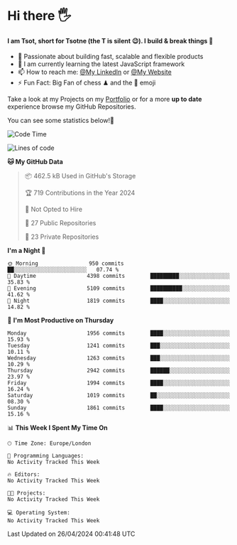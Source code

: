 # Hi there :raised_hand_with_fingers_splayed:
#### I am Tsot, short for Tsotne (the T is silent :wink:). I build & break things :space_invader:
- :telescope: Passionate about building fast, scalable and flexible products
- :seedling: I am currently learning the latest JavaScript framework 
- :mailbox: How to reach me: [@My LinkedIn](https://www.linkedin.com/in/tsotne-gvadzabia/) or [@My Website](https://tsotne.co.uk/contact)
- :zap: Fun Fact: Big Fan of chess ♟ and the 👾 emoji

Take a look at my Projects on my [Portfolio](https://tsotne.co.uk/) or for a more **up to date** experience browse my GitHub Repositories.

You can see some statistics below!:space_invader:
<!--START_SECTION:waka-->
![Code Time](http://img.shields.io/badge/Code%20Time-761%20hrs%202%20mins-blue)

![Lines of code](https://img.shields.io/badge/From%20Hello%20World%20I%27ve%20Written-5.7%20million%20lines%20of%20code-blue)

**🐱 My GitHub Data** 

> 📦 462.5 kB Used in GitHub's Storage 
 > 
> 🏆 719 Contributions in the Year 2024
 > 
> 🚫 Not Opted to Hire
 > 
> 📜 27 Public Repositories 
 > 
> 🔑 23 Private Repositories 
 > 
**I'm a Night 🦉** 

```text
🌞 Morning                950 commits         ██░░░░░░░░░░░░░░░░░░░░░░░   07.74 % 
🌆 Daytime                4398 commits        █████████░░░░░░░░░░░░░░░░   35.83 % 
🌃 Evening                5109 commits        ██████████░░░░░░░░░░░░░░░   41.62 % 
🌙 Night                  1819 commits        ████░░░░░░░░░░░░░░░░░░░░░   14.82 % 
```
📅 **I'm Most Productive on Thursday** 

```text
Monday                   1956 commits        ████░░░░░░░░░░░░░░░░░░░░░   15.93 % 
Tuesday                  1241 commits        ███░░░░░░░░░░░░░░░░░░░░░░   10.11 % 
Wednesday                1263 commits        ███░░░░░░░░░░░░░░░░░░░░░░   10.29 % 
Thursday                 2942 commits        ██████░░░░░░░░░░░░░░░░░░░   23.97 % 
Friday                   1994 commits        ████░░░░░░░░░░░░░░░░░░░░░   16.24 % 
Saturday                 1019 commits        ██░░░░░░░░░░░░░░░░░░░░░░░   08.30 % 
Sunday                   1861 commits        ████░░░░░░░░░░░░░░░░░░░░░   15.16 % 
```


📊 **This Week I Spent My Time On** 

```text
🕑︎ Time Zone: Europe/London

💬 Programming Languages: 
No Activity Tracked This Week

🔥 Editors: 
No Activity Tracked This Week

🐱‍💻 Projects: 
No Activity Tracked This Week

💻 Operating System: 
No Activity Tracked This Week
```


 Last Updated on 26/04/2024 00:41:48 UTC
<!--END_SECTION:waka-->
